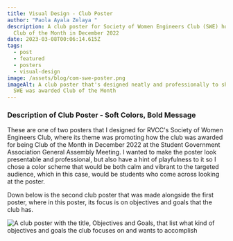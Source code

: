 ```yaml
---
title: Visual Design - Club Poster
author: "Paola Ayala Zelaya "
description: A club poster for Society of Women Engineers Club (SWE) honoring
  Club of the Month in December 2022
date: 2023-03-08T00:06:14.615Z
tags:
  - post
  - featured
  - posters
  - visual-design
image: /assets/blog/com-swe-poster.png
imageAlt: A club poster that's designed neatly and professionally to show how
  SWE was awarded Club of the Month
---
```

### D﻿escription of Club Poster - Soft Colors, Bold Message

These are one of two posters that I designed for RVCC's Society of Women Engineers Club, where its theme was promoting how the club was awarded for being Club of the Month in December 2022 at the Student Government Association General Assembly Meeting. I wanted to make the poster look presentable and professional, but also have a hint of playfulness to it so I chose a color scheme that would be both calm and vibrant to the targeted audience, which in this case, would be students who come across looking at the poster.

D﻿own below is the second club poster that was made alongside the first poster, where in this poster, its focus is on objectives and goals that the club has. 

![A club poster with the title, Objectives and Goals, that list what kind of objectives and goals the club focuses on and wants to accomplish](/assets/blog/com-swe-poster-2.png "2nd Club Poster for Promoting Motives and Goals")